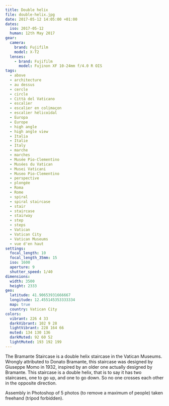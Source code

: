 ```yaml
---
title: Double helix
file: double-helix.jpg
date: 2017-05-12 14:05:00 +01:00
dates:
  iso: 2017-05-12
  human: 12th May 2017
gear:
  camera:
    brand: Fujifilm
    model: X-T2
  lenses:
    - brand: Fujifilm
      model: Fujinon XF 10-24mm f/4.0 R OIS
tags:
  - above
  - architecture
  - au dessus
  - cercle
  - circle
  - Città del Vaticano
  - escalier
  - escalier en colimaçon
  - escalier hélicoïdal
  - Europa
  - Europe
  - high angle
  - high angle view
  - Italia
  - Italie
  - Italy
  - marche
  - marches
  - Musée Pio-Clementino
  - Musées du Vatican
  - Musei Vaticani
  - Museo Pio-Clementino
  - perspective
  - plongée
  - Roma
  - Rome
  - spiral
  - spiral staircase
  - stair
  - staircase
  - stairway
  - step
  - steps
  - Vatican
  - Vatican City
  - Vatican Museums
  - vue d'en haut
settings:
  focal_length: 10
  focal_length_35mm: 15
  iso: 1600
  aperture: 9
  shutter_speed: 1/40
dimensions:
  width: 3500
  height: 2333
geo:
  latitude: 41.90653931666667
  longitude: 12.455145353333334
  map: true
  country: Vatican City
colors:
  vibrant: 226 4 33
  darkVibrant: 102 9 28
  lightVibrant: 228 164 66
  muted: 134 130 136
  darkMuted: 92 60 52
  lightMuted: 193 192 199
---
```


The Bramante Staircase is a double helix staircase in the Vatican Museums. Wrongly attributed to Donato Bramante, this staircase was designed by Giuseppe Momo in 1932, inspired by an older one actually designed by Bramante. This staircase is a double helix, that is to say it has two staircases, one to go up, and one to go down. So no one crosses each other in the opposite direction.

Assembly in Photoshop of 5 photos (to remove a maximum of people) taken freehand (tripod forbidden).
